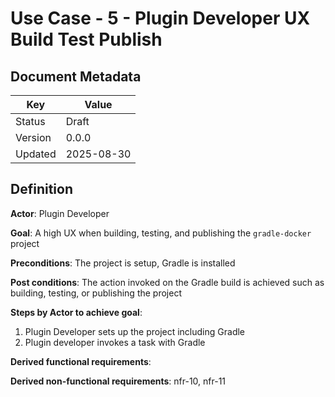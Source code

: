 # Use Case - 5 - Plugin Developer UX Build Test Publish

## Document Metadata

| Key     | Value      |
|---------|------------|
| Status  | Draft      |
| Version | 0.0.0      |
| Updated | 2025-08-30 |

## Definition

**Actor**: Plugin Developer

**Goal**: A high UX when building, testing, and publishing the `gradle-docker` project

**Preconditions**: The project is setup, Gradle is installed

**Post conditions**: The action invoked on the Gradle build is achieved such as building, testing, or publishing the 
project

**Steps by Actor to achieve goal**:
1. Plugin Developer sets up the project including Gradle
1. Plugin developer invokes a task with Gradle 


**Derived functional requirements**:

**Derived non-functional requirements**: nfr-10, nfr-11
